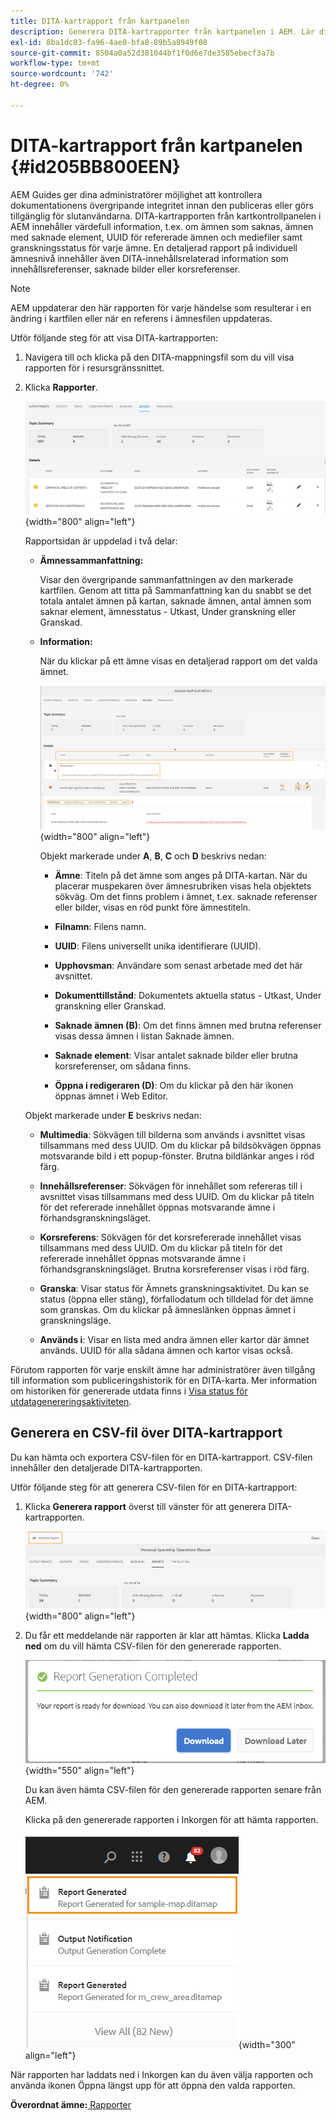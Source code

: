 ```yaml
---
title: DITA-kartrapport från kartpanelen
description: Generera DITA-kartrapporter från kartpanelen i AEM. Lär dig hur du genererar CSV-filen för en DITA-kartrapport.
exl-id: 8ba1dc83-fa96-4ae0-bfa8-89b5a8949f08
source-git-commit: 8504a0a52d381044bf1f0d6e7de3585ebecf3a7b
workflow-type: tm+mt
source-wordcount: '742'
ht-degree: 0%

---
```


# DITA-kartrapport från kartpanelen {#id205BB800EEN}

AEM Guides ger dina administratörer möjlighet att kontrollera dokumentationens övergripande integritet innan den publiceras eller görs tillgänglig för slutanvändarna. DITA-kartrapporten från kartkontrollpanelen i AEM innehåller värdefull information, t.ex. om ämnen som saknas, ämnen med saknade element, UUID för refererade ämnen och mediefiler samt granskningsstatus för varje ämne. En detaljerad rapport på individuell ämnesnivå innehåller även DITA-innehållsrelaterad information som innehållsreferenser, saknade bilder eller korsreferenser.

>[!NOTE]
>
> AEM uppdaterar den här rapporten för varje händelse som resulterar i en ändring i kartfilen eller när en referens i ämnesfilen uppdateras.

Utför följande steg för att visa DITA-kartrapporten:

1. Navigera till och klicka på den DITA-mappningsfil som du vill visa rapporten för i resursgränssnittet.

1. Klicka **Rapporter**.

   ![](images/reports-page-uuid.png){width="800" align="left"}

   Rapportsidan är uppdelad i två delar:

   - **Ämnessammanfattning:**

     Visar den övergripande sammanfattningen av den markerade kartfilen. Genom att titta på Sammanfattning kan du snabbt se det totala antalet ämnen på kartan, saknade ämnen, antal ämnen som saknar element, ämnesstatus - Utkast, Under granskning eller Granskad.

   - **Information:**

     När du klickar på ett ämne visas en detaljerad rapport om det valda ämnet.

     ![](images/detailed-report-uuid.png){width="800" align="left"}

     Objekt markerade under **A**, **B**, **C** och **D** beskrivs nedan:

      - **Ämne**: Titeln på det ämne som anges på DITA-kartan. När du placerar muspekaren över ämnesrubriken visas hela objektets sökväg. Om det finns problem i ämnet, t.ex. saknade referenser eller bilder, visas en röd punkt före ämnestiteln.

      - **Filnamn**: Filens namn.

      - **UUID**: Filens universellt unika identifierare \(UUID\).

      - **Upphovsman**: Användare som senast arbetade med det här avsnittet.

      - **Dokumenttillstånd**: Dokumentets aktuella status - Utkast, Under granskning eller Granskad.

      - **Saknade ämnen \(B\)**: Om det finns ämnen med brutna referenser visas dessa ämnen i listan Saknade ämnen.

      - **Saknade element**: Visar antalet saknade bilder eller brutna korsreferenser, om sådana finns.

      - **Öppna i redigeraren \(D\)**: Om du klickar på den här ikonen öppnas ämnet i Web Editor.


   Objekt markerade under **E** beskrivs nedan:

   - **Multimedia**: Sökvägen till bilderna som används i avsnittet visas tillsammans med dess UUID. Om du klickar på bildsökvägen öppnas motsvarande bild i ett popup-fönster. Brutna bildlänkar anges i röd färg.

   - **Innehållsreferenser**: Sökvägen för innehållet som refereras till i avsnittet visas tillsammans med dess UUID. Om du klickar på titeln för det refererade innehållet öppnas motsvarande ämne i förhandsgranskningsläget.

   - **Korsreferens**: Sökvägen för det korsrefererade innehållet visas tillsammans med dess UUID. Om du klickar på titeln för det refererade innehållet öppnas motsvarande ämne i förhandsgranskningsläget. Brutna korsreferenser visas i röd färg.

   - **Granska**: Visar status för Ämnets granskningsaktivitet. Du kan se status \(öppna eller stäng\), förfallodatum och tilldelad för det ämne som granskas. Om du klickar på ämneslänken öppnas ämnet i granskningsläge.

   - **Används i**: Visar en lista med andra ämnen eller kartor där ämnet används. UUID för alla sådana ämnen och kartor visas också.

Förutom rapporten för varje enskilt ämne har administratörer även tillgång till information som publiceringshistorik för en DITA-karta. Mer information om historiken för genererade utdata finns i [Visa status för utdatagenereringsaktiviteten](generate-output-for-a-dita-map.md#viewing_output_history).

## Generera en CSV-fil över DITA-kartrapport

Du kan hämta och exportera CSV-filen för en DITA-kartrapport. CSV-filen innehåller den detaljerade DITA-kartrapporten.

Utför följande steg för att generera CSV-filen för en DITA-kartrapport:

1. Klicka **Generera rapport** överst till vänster för att generera DITA-kartrapporten.

   ![](images/generate-DITA-map-report.png){width="800" align="left"}

1. Du får ett meddelande när rapporten är klar att hämtas. Klicka **Ladda ned** om du vill hämta CSV-filen för den genererade rapporten.

   ![](images/download-report-dialog.png){width="550" align="left"}


   Du kan även hämta CSV-filen för den genererade rapporten senare från AEM.

   Klicka på den genererade rapporten i Inkorgen för att hämta rapporten.

   ![](images/report-inbox--notification.png){width="300" align="left"}

När rapporten har laddats ned i Inkorgen kan du även välja rapporten och använda ikonen Öppna längst upp för att öppna den valda rapporten.

**Överordnat ämne:**[ Rapporter](reports-intro.md)
